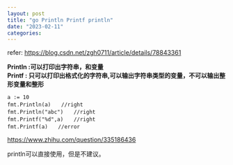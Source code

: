 ```yaml
---
layout: post
title: "go Println Printf println"
date: "2023-02-11"
categories: 
---
```

<p>refer: <a href="https://blog.csdn.net/zgh0711/article/details/78843361">https://blog.csdn.net/zgh0711/article/details/78843361</a></p>

<p><strong>Println :可以打印出字符串，和变量</strong><br />
<strong>Printf : 只可以打印出格式化的字符串,可以输出字符串类型的变量，不可以输出整形变量和整形</strong></p>

<pre>
<code>a := 10
fmt.Println(a)　　//right
fmt.Println(&quot;abc&quot;)　　//right
fmt.Printf(&quot;%d&quot;,a)　　//right
fmt.Printf(a)　　//error</code></pre>

<p><a href="https://www.zhihu.com/question/335186436">https://www.zhihu.com/question/335186436</a></p>

<p>println可以直接使用，但是不建议。</p>

<p>&nbsp;</p>

